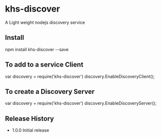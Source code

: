 khs-discover
=========

A Light weight nodejs discovery service

## Install

  npm install khs-discover --save

## To add to a service Client
  var discovery = require('khs-discover')
  discovery.EnableDiscoveryClient();

## To create a Discovery Server
  var discovery = require('khs-discover')
  discovery.EnableDiscoveryServer();
  
## Release History

* 1.0.0 Initial release